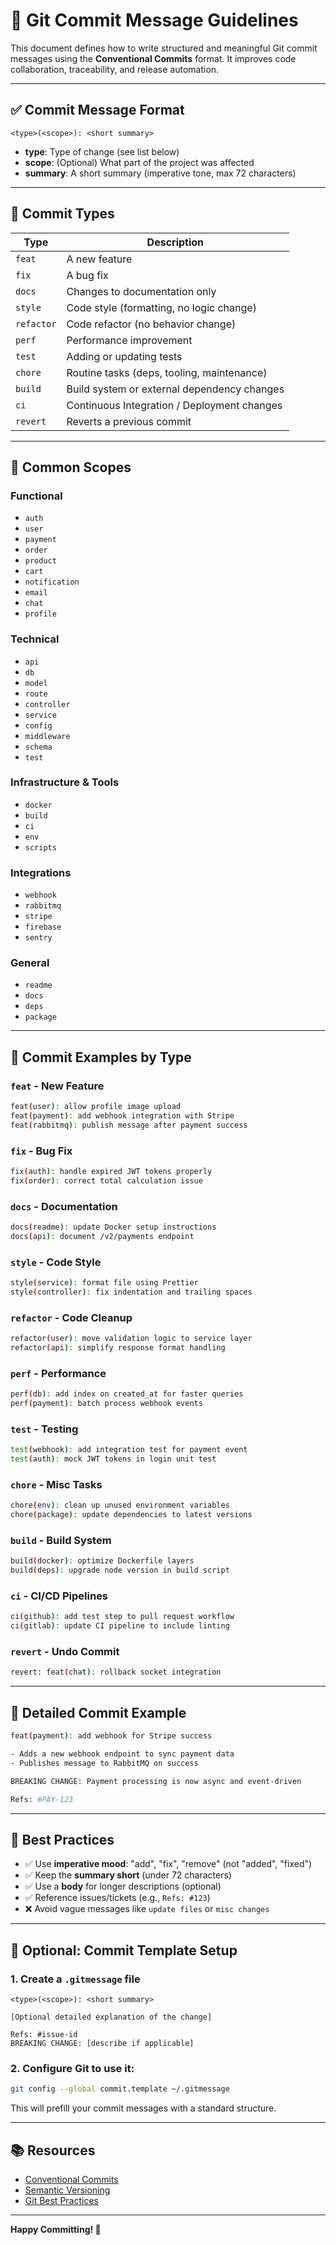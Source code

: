 # 📝 Git Commit Message Guidelines

This document defines how to write structured and meaningful Git commit messages using the **Conventional Commits** format. It improves code collaboration, traceability, and release automation.

---

## ✅ Commit Message Format

```
<type>(<scope>): <short summary>
```

- **type**: Type of change (see list below)
- **scope**: (Optional) What part of the project was affected
- **summary**: A short summary (imperative tone, max 72 characters)

---

## 🔧 Commit Types

| Type       | Description                                               |
|------------|-----------------------------------------------------------|
| `feat`     | A new feature                                             |
| `fix`      | A bug fix                                                 |
| `docs`     | Changes to documentation only                             |
| `style`    | Code style (formatting, no logic change)                  |
| `refactor` | Code refactor (no behavior change)                        |
| `perf`     | Performance improvement                                   |
| `test`     | Adding or updating tests                                  |
| `chore`    | Routine tasks (deps, tooling, maintenance)                |
| `build`    | Build system or external dependency changes               |
| `ci`       | Continuous Integration / Deployment changes               |
| `revert`   | Reverts a previous commit                                 |

---

## 🧩 Common Scopes

### Functional
- `auth`
- `user`
- `payment`
- `order`
- `product`
- `cart`
- `notification`
- `email`
- `chat`
- `profile`

### Technical
- `api`
- `db`
- `model`
- `route`
- `controller`
- `service`
- `config`
- `middleware`
- `schema`
- `test`

### Infrastructure & Tools
- `docker`
- `build`
- `ci`
- `env`
- `scripts`

### Integrations
- `webhook`
- `rabbitmq`
- `stripe`
- `firebase`
- `sentry`

### General
- `readme`
- `docs`
- `deps`
- `package`

---

## 💬 Commit Examples by Type

### `feat` - New Feature
```bash
feat(user): allow profile image upload
feat(payment): add webhook integration with Stripe
feat(rabbitmq): publish message after payment success
```

### `fix` - Bug Fix
```bash
fix(auth): handle expired JWT tokens properly
fix(order): correct total calculation issue
```

### `docs` - Documentation
```bash
docs(readme): update Docker setup instructions
docs(api): document /v2/payments endpoint
```

### `style` - Code Style
```bash
style(service): format file using Prettier
style(controller): fix indentation and trailing spaces
```

### `refactor` - Code Cleanup
```bash
refactor(user): move validation logic to service layer
refactor(api): simplify response format handling
```

### `perf` - Performance
```bash
perf(db): add index on created_at for faster queries
perf(payment): batch process webhook events
```

### `test` - Testing
```bash
test(webhook): add integration test for payment event
test(auth): mock JWT tokens in login unit test
```

### `chore` - Misc Tasks
```bash
chore(env): clean up unused environment variables
chore(package): update dependencies to latest versions
```

### `build` - Build System
```bash
build(docker): optimize Dockerfile layers
build(deps): upgrade node version in build script
```

### `ci` - CI/CD Pipelines
```bash
ci(github): add test step to pull request workflow
ci(gitlab): update CI pipeline to include linting
```

### `revert` - Undo Commit
```bash
revert: feat(chat): rollback socket integration
```

---

## 📄 Detailed Commit Example

```bash
feat(payment): add webhook for Stripe success

- Adds a new webhook endpoint to sync payment data
- Publishes message to RabbitMQ on success

BREAKING CHANGE: Payment processing is now async and event-driven

Refs: #PAY-123
```

---

## 📌 Best Practices

- ✅ Use **imperative mood**: "add", "fix", "remove" (not "added", "fixed")
- ✅ Keep the **summary short** (under 72 characters)
- ✅ Use a **body** for longer descriptions (optional)
- ✅ Reference issues/tickets (e.g., `Refs: #123`)
- ❌ Avoid vague messages like `update files` or `misc changes`

---

## 🧰 Optional: Commit Template Setup

### 1. Create a `.gitmessage` file

```
<type>(<scope>): <short summary>

[Optional detailed explanation of the change]

Refs: #issue-id
BREAKING CHANGE: [describe if applicable]
```

### 2. Configure Git to use it:

```bash
git config --global commit.template ~/.gitmessage
```

This will prefill your commit messages with a standard structure.

---

## 📚 Resources

- [Conventional Commits](https://www.conventionalcommits.org/)
- [Semantic Versioning](https://semver.org/)
- [Git Best Practices](https://git-scm.com/book/en/v2/Git-Basics-Recording-Changes-to-the-Repository)

---

**Happy Committing! 🚀**
